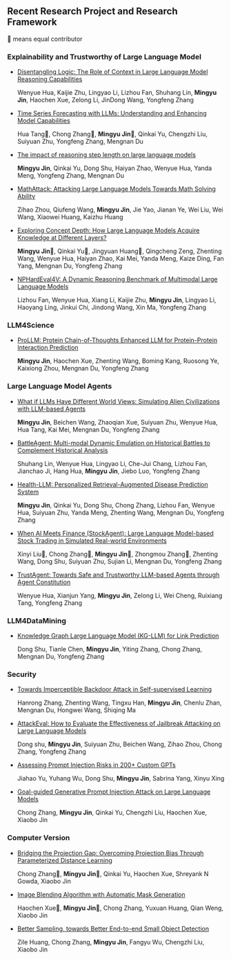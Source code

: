 ## Recent Research Project and Research Framework
🌟 means equal contributor
### Explainability and Trustworthy of Large Language Model 
- [Disentangling Logic: The Role of Context in Large Language Model Reasoning Capabilities](https://arxiv.org/pdf/2406.02787)

  Wenyue Hua, Kaijie Zhu, Lingyao Li, Lizhou Fan, Shuhang Lin, **Mingyu Jin**, Haochen Xue, Zelong Li, JinDong Wang, Yongfeng Zhang
  
- [Time Series Forecasting with LLMs: Understanding and Enhancing Model Capabilities](https://arxiv.org/abs/2402.10835)

  Hua Tang🌟, Chong Zhang🌟, **Mingyu Jin🌟**, Qinkai Yu, Chengzhi Liu, Suiyuan Zhu, Yongfeng Zhang, Mengnan Du

- [The impact of reasoning step length on large language models](https://arxiv.org/abs/2401.04925)

  **Mingyu Jin**, Qinkai Yu, Dong Shu, Haiyan Zhao, Wenyue Hua, Yanda Meng, Yongfeng Zhang, Mengnan Du

- [MathAttack: Attacking Large Language Models Towards Math Solving Ability](https://ojs.aaai.org/index.php/AAAI/article/view/29949)

  Zihao Zhou, Qiufeng Wang, **Mingyu Jin**, Jie Yao, Jianan Ye, Wei Liu, Wei Wang, Xiaowei Huang, Kaizhu Huang

- [Exploring Concept Depth: How Large Language Models Acquire Knowledge at Different Layers?](https://arxiv.org/abs/2404.07066)

  **Mingyu Jin🌟**, Qinkai Yu🌟, Jingyuan Huang🌟, Qingcheng Zeng, Zhenting Wang, Wenyue Hua, Haiyan Zhao, Kai Mei, Yanda Meng, Kaize Ding, Fan Yang, Mengnan Du, Yongfeng Zhang

- [NPHardEval4V: A Dynamic Reasoning Benchmark of Multimodal Large Language Models](https://arxiv.org/abs/2403.01777)

  Lizhou Fan, Wenyue Hua, Xiang Li, Kaijie Zhu, **Mingyu Jin**, Lingyao Li, Haoyang Ling, Jinkui Chi, Jindong Wang, Xin Ma, Yongfeng Zhang

### LLM4Science
- [ProLLM: Protein Chain-of-Thoughts Enhanced LLM for Protein-Protein Interaction Prediction](https://www.biorxiv.org/content/10.1101/2024.04.18.590025v1)

  **Mingyu Jin**, Haochen Xue, Zhenting Wang, Boming Kang, Ruosong Ye, Kaixiong Zhou, Mengnan Du, Yongfeng Zhang


### Large Language Model Agents
- [What if LLMs Have Different World Views: Simulating Alien Civilizations with LLM-based Agents](https://arxiv.org/abs/2402.13184)
  
  **Mingyu Jin**, Beichen Wang, Zhaoqian Xue, Suiyuan Zhu, Wenyue Hua, Hua Tang, Kai Mei, Mengnan Du, Yongfeng Zhang
- [BattleAgent: Multi-modal Dynamic Emulation on Historical Battles to Complement Historical Analysis](https://arxiv.org/abs/2404.15532)

  Shuhang Lin, Wenyue Hua, Lingyao Li, Che-Jui Chang, Lizhou Fan, Jianchao Ji, Hang Hua, **Mingyu Jin**, Jiebo Luo, Yongfeng Zhang
- [Health-LLM: Personalized Retrieval-Augmented Disease Prediction System](https://arxiv.org/abs/2402.00746)

  **Mingyu Jin**, Qinkai Yu, Dong Shu, Chong Zhang, Lizhou Fan, Wenyue Hua, Suiyuan Zhu, Yanda Meng, Zhenting Wang, Mengnan Du, Yongfeng Zhang
- [When AI Meets Finance (StockAgent): Large Language Model-based Stock Trading in Simulated Real-world Environments](https://www.researchgate.net/profile/Chong-Zhang-93/publication/379835420_When_AI_Meets_Finance_StockAgent_Large_Language_Model-_based_Stock_Trading_in_Simulated_Real-world_Environments/links/661de6fd43f8df018d0e5819/When-AI-Meets-Finance-StockAgent-Large-Language-Model-based-Stock-Trading-in-Simulated-Real-world-Environments.pdf)

  Xinyi Liu🌟, Chong Zhang🌟, **Mingyu Jin🌟**, Zhongmou Zhang🌟, Zhenting Wang, Dong Shu, Suiyuan Zhu, Sujian Li, Mengnan Du, Yongfeng Zhang
- [TrustAgent: Towards Safe and Trustworthy LLM-based Agents through Agent Constitution](https://arxiv.org/abs/2402.01586)
  
  Wenyue Hua, Xianjun Yang, **Mingyu Jin**, Zelong Li, Wei Cheng, Ruixiang Tang, Yongfeng Zhang

### LLM4DataMining   
- [Knowledge Graph Large Language Model (KG-LLM) for Link Prediction](https://arxiv.org/abs/2403.07311)

  Dong Shu, Tianle Chen, **Mingyu Jin**, Yiting Zhang, Chong Zhang, Mengnan Du, Yongfeng Zhang

### Security 
- [Towards Imperceptible Backdoor Attack in Self-supervised Learning](https://arxiv.org/abs/2405.14672)

  Hanrong Zhang, Zhenting Wang, Tingxu Han, **Mingyu Jin**, Chenlu Zhan, Mengnan Du, Hongwei Wang, Shiqing Ma
- [AttackEval: How to Evaluate the Effectiveness of Jailbreak Attacking on Large Language Models](https://arxiv.org/abs/2401.09002)

  Dong shu, **Mingyu Jin**, Suiyuan Zhu, Beichen Wang, Zihao Zhou, Chong Zhang, Yongfeng Zhang
- [Assessing Prompt Injection Risks in 200+ Custom GPTs](https://arxiv.org/abs/2311.11538)

  Jiahao Yu, Yuhang Wu, Dong Shu, **Mingyu Jin**, Sabrina Yang, Xinyu Xing
- [Goal-guided Generative Prompt Injection Attack on Large Language Models](https://arxiv.org/pdf/2404.07234)

  Chong Zhang, **Mingyu Jin**, Qinkai Yu, Chengzhi Liu, Haochen Xue, Xiaobo Jin

### Computer Version
- [Bridging the Projection Gap: Overcoming Projection Bias Through Parameterized Distance Learning](https://arxiv.org/abs/2309.01390)
 
  Chong Zhang🌟, **Mingyu Jin🌟**, Qinkai Yu, Haochen Xue, Shreyank N Gowda, Xiaobo Jin

- [Image Blending Algorithm with Automatic Mask Generation](https://www.researchgate.net/profile/Chong-Zhang-93/publication/375923085_Image_Blending_Algorithm_with_Automatic_Mask_Generation/links/6573e7b6fc4b416622ac6ebc/Image-Blending-Algorithm-with-Automatic-Mask-Generation.pdf)

  Haochen Xue🌟, **Mingyu Jin🌟**, Chong Zhang, Yuxuan Huang, Qian Weng, Xiaobo Jin

- [Better Sampling, towards Better End-to-end Small Object Detection](https://www.researchgate.net/profile/Chong-Zhang-93/publication/380637118_Better_Sampling_towards_Better_End-to-end_Small_Object_Detection/links/6646e0510b0d2845743b8983/Better-Sampling-towards-Better-End-to-end-Small-Object-Detection.pdf)

  Zile Huang, Chong Zhang, **Mingyu Jin**, Fangyu Wu, Chengzhi Liu, Xiaobo Jin

  

